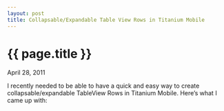 ```yaml
---
layout: post
title: Collapsable/Expandable Table View Rows in Titanium Mobile
---
```


{{ page.title }}
================

<p class="meta">April 28, 2011</p>

I recently needed to be able to have a quick and easy way to create collapsable/expandable TableView Rows in Titanium Mobile. Here’s what I came up with:

<script src="https://gist.github.com/946647.js?file=collabsablerows.js"></script>
